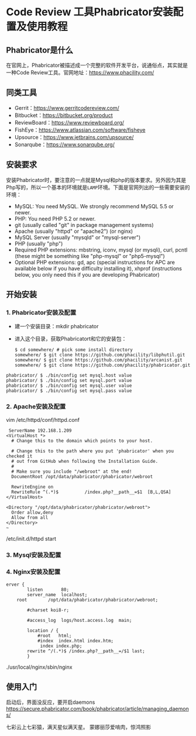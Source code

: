 
# Code Review 工具Phabricator安装配置及使用教程

## Phabricator是什么

在官网上，Phabricator被描述成一个完整的软件开发平台，说通俗点，其实就是一种Code Review工具。官网地址：https://www.phacility.com/

## 同类工具

- Gerrit：https://www.gerritcodereview.com/
- Bitbucket：https://bitbucket.org/product
- ReviewBoard：https://www.reviewboard.org/
- FishEye：https://www.atlassian.com/software/fisheye
- Upsource：https://www.jetbrains.com/upsource/
- Sonarqube：https://www.sonarqube.org/

## 安装要求

安装Phabricator时，要注意的一点就是Mysql和php的版本要求。另外因为其是Php写的，所以一个基本的环境就是`LAMP`环境。下面是官网列出的一些需要安装的环境：

- MySQL: You need MySQL. We strongly recommend MySQL 5.5 or newer.
- PHP: You need PHP 5.2 or newer.
- git (usually called "git" in package management systems)
- Apache (usually "httpd" or "apache2") (or nginx)
- MySQL Server (usually "mysqld" or "mysql-server")
- PHP (usually "php")
- Required PHP extensions: mbstring, iconv, mysql (or mysqli), curl, pcntl (these might be something like "php-mysql" or "php5-mysql")
- Optional PHP extensions: gd, apc (special instructions for APC are available below if you have difficulty installing it), xhprof (instructions below, you only need this if you are developing Phabricator)

## 开始安装

### 1. Phabricator安装及配置

- 建一个安装目录：mkdir phabricator

- 进入这个目录，获取Phabricatort和它的安装包：

  ```
  $ cd somewhere/ # pick some install directory
  somewhere/ $ git clone https://github.com/phacility/libphutil.git
  somewhere/ $ git clone https://github.com/phacility/arcanist.git
  somewhere/ $ git clone https://github.com/phacility/phabricator.git
  ```


```
phabricator/ $ ./bin/config set mysql.host value
phabricator/ $ ./bin/config set mysql.port value
phabricator/ $ ./bin/config set mysql.user value
phabricator/ $ ./bin/config set mysql.pass value

```


### 2. Apache安装及配置 
vim /etc/httpd/conf/httpd.conf

```
 ServerName 192.168.1.209
<VirtualHost *>
  # Change this to the domain which points to your host.

  # Change this to the path where you put 'phabricator' when you checked it
  # out from GitHub when following the Installation Guide.
  #
  # Make sure you include "/webroot" at the end!
  DocumentRoot /opt/data/phabricator/phabricator/webroot

  RewriteEngine on
  RewriteRule ^(.*)$          /index.php?__path__=$1  [B,L,QSA]
</VirtualHost>

<Directory "/opt/data/phabricator/phabricator/webroot">
  Order allow,deny
  Allow from all
</Directory>
~
```

/etc/init.d/httpd start

### 3. Mysql安装及配置

### 4. Nginx安装及配置 
```
erver {
        listen       80;
        server_name  localhost;
    root        /opt/data/phabricator/phabricator/webroot;

        #charset koi8-r;

        #access_log  logs/host.access.log  main;

        location / {
            #root   html;
            #index  index.html index.htm;
             index index.php;
        rewrite ^/(.*)$ /index.php?__path__=/$1 last;
        }
```

./usr/local/nginx/sbin/nginx

## 使用入门

启动后，界面没反应，要开启daemons
https://secure.phabricator.com/book/phabricator/article/managing_daemons/


七彩云上七彩猿，满天星似满天星。
蒙娜丽莎爱啃肉，惊鸿照影


